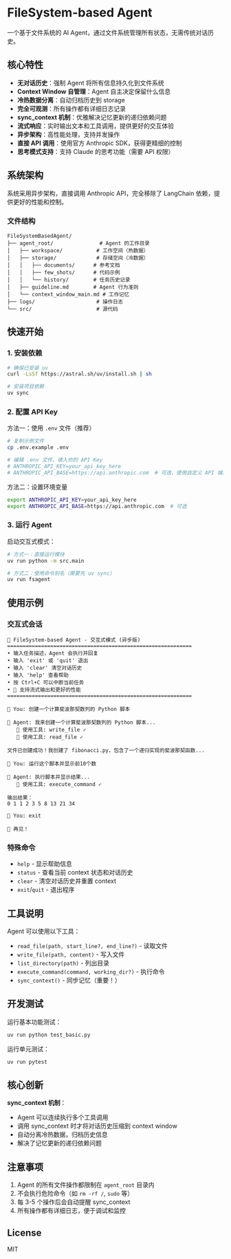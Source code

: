# FileSystem-based Agent

一个基于文件系统的 AI Agent，通过文件系统管理所有状态，无需传统对话历史。

## 核心特性

- **无对话历史**：强制 Agent 将所有信息持久化到文件系统
- **Context Window 自管理**：Agent 自主决定保留什么信息
- **冷热数据分离**：自动归档历史到 storage
- **完全可观测**：所有操作都有详细日志记录
- **sync_context 机制**：优雅解决记忆更新的递归依赖问题
- **流式响应**：实时输出文本和工具调用，提供更好的交互体验
- **异步架构**：高性能处理，支持并发操作
- **直接 API 调用**：使用官方 Anthropic SDK，获得更精细的控制
- **思考模式支持**：支持 Claude 的思考功能（需要 API 权限）

## 系统架构

系统采用异步架构，直接调用 Anthropic API，完全移除了 LangChain 依赖，提供更好的性能和控制。

### 文件结构

```
FileSystemBasedAgent/
├── agent_root/               # Agent 的工作目录
│   ├── workspace/           # 工作空间（热数据）
│   ├── storage/             # 存储空间（冷数据）
│   │   ├── documents/      # 参考文档
│   │   ├── few_shots/      # 代码示例
│   │   └── history/        # 任务历史记录
│   ├── guideline.md        # Agent 行为准则
│   └── context_window_main.md # 工作记忆
├── logs/                    # 操作日志
└── src/                     # 源代码
```

## 快速开始

### 1. 安装依赖

```bash
# 确保已安装 uv
curl -LsSf https://astral.sh/uv/install.sh | sh

# 安装项目依赖
uv sync
```

### 2. 配置 API Key

方法一：使用 `.env` 文件（推荐）
```bash
# 复制示例文件
cp .env.example .env

# 编辑 .env 文件，填入你的 API Key
# ANTHROPIC_API_KEY=your_api_key_here
# ANTHROPIC_API_BASE=https://api.anthropic.com  # 可选，使用自定义 API 端点
```

方法二：设置环境变量
```bash
export ANTHROPIC_API_KEY=your_api_key_here
export ANTHROPIC_API_BASE=https://api.anthropic.com  # 可选
```

### 3. 运行 Agent

启动交互式模式：
```bash
# 方式一：直接运行模块
uv run python -m src.main

# 方式二：使用命令别名（需要先 uv sync）
uv run fsagent
```

## 使用示例

### 交互式会话
```
🤖 FileSystem-based Agent - 交互式模式 (异步版)
============================================================
• 输入任务描述，Agent 会执行并回复
• 输入 'exit' 或 'quit' 退出
• 输入 'clear' 清空对话历史
• 输入 'help' 查看帮助
• 按 Ctrl+C 可以中断当前任务
• 🚀 支持流式输出和更好的性能
============================================================

👤 You: 创建一个计算斐波那契数列的 Python 脚本

🤖 Agent: 我来创建一个计算斐波那契数列的 Python 脚本...
   🔧 使用工具: write_file ✓
   🔧 使用工具: read_file ✓

文件已创建成功！我创建了 fibonacci.py，包含了一个递归实现的斐波那契函数...

👤 You: 运行这个脚本并显示前10个数

🤖 Agent: 执行脚本并显示结果...
   🔧 使用工具: execute_command ✓

输出结果：
0 1 1 2 3 5 8 13 21 34

👤 You: exit

👋 再见！
```

### 特殊命令
- `help` - 显示帮助信息
- `status` - 查看当前 context 状态和对话历史
- `clear` - 清空对话历史并重置 context
- `exit`/`quit` - 退出程序

## 工具说明

Agent 可以使用以下工具：

- `read_file(path, start_line?, end_line?)` - 读取文件
- `write_file(path, content)` - 写入文件
- `list_directory(path)` - 列出目录
- `execute_command(command, working_dir?)` - 执行命令
- `sync_context()` - 同步记忆（重要！）

## 开发测试

运行基本功能测试：
```bash
uv run python test_basic.py
```

运行单元测试：
```bash
uv run pytest
```

## 核心创新

**sync_context 机制**：
- Agent 可以连续执行多个工具调用
- 调用 sync_context 时才将对话历史压缩到 context window
- 自动分离冷热数据，归档历史信息
- 解决了记忆更新的递归依赖问题

## 注意事项

1. Agent 的所有文件操作都限制在 `agent_root` 目录内
2. 不会执行危险命令（如 `rm -rf /`, `sudo` 等）
3. 每 3-5 个操作后会自动提醒 sync_context
4. 所有操作都有详细日志，便于调试和监控

## License

MIT